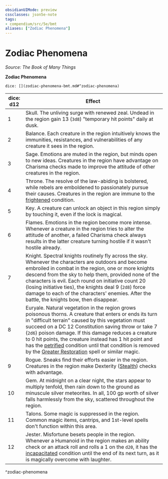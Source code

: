 ```yaml
---
obsidianUIMode: preview
cssclasses: json5e-note
tags:
- compendium/src/5e/bmt
aliases: ["Zodiac Phenomena"]
---
```

# Zodiac Phenomena
*Source: The Book of Many Things* 

**Zodiac Phenomena**

`dice: [](zodiac-phenomena-bmt.md#^zodiac-phenomena)`

| dice: d12 | Effect |
|-----------|--------|
| 1 | Skull. The unliving surge with renewed zeal. Undead in the region gain 13 (`3d8`) "temporary hit points" daily at dusk. |
| 2 | Balance. Each creature in the region intuitively knows the immunities, resistances, and vulnerabilities of any creature it sees in the region. |
| 3 | Sage. Emotions are muted in the region, but minds open to new ideas. Creatures in the region have advantage on Charisma checks made to improve the attitude of other creatures in the region. |
| 4 | Throne. The resolve of the law-abiding is bolstered, while rebels are emboldened to passionately pursue their causes. Creatures in the region are immune to the [frightened](5E2014官方资源/规则/conditions.md#frightened) condition. |
| 5 | Key. A creature can unlock an object in this region simply by touching it, even if the lock is magical. |
| 6 | Flames. Emotions in the region become more intense. Whenever a creature in the region tries to alter the attitude of another, a failed Charisma check always results in the latter creature turning hostile if it wasn't hostile already. |
| 7 | Knight. Spectral knights routinely fly across the sky. Whenever the characters are outdoors and become embroiled in combat in the region, one or more knights descend from the sky to help them, provided none of the characters is evil. Each round on initiative count 20 (losing initiative ties), the knights deal 9 (`2d8`) force damage to each of the characters' enemies. After the battle, the knights bow, then disappear. |
| 8 | Euryale. Natural vegetation in the region grows poisonous thorns. A creature that enters or ends its turn in "difficult terrain" caused by this vegetation must succeed on a DC 12 Constitution saving throw or take 7 (`2d6`) poison damage. If this damage reduces a creature to 0 hit points, the creature instead has 1 hit point and has the [petrified](5E2014官方资源/规则/conditions.md#petrified) condition until that condition is removed by the [Greater Restoration](5E2014官方资源/spells/greater-restoration.md) spell or similar magic. |
| 9 | Rogue. Sneaks find their efforts easier in the region. Creatures in the region make Dexterity ([Stealth](5E2014官方资源/规则/skills.md#Stealth)) checks with advantage. |
| 10 | Gem. At midnight on a clear night, the stars appear to multiply tenfold, then rain down to the ground as minuscule silver meteorites. In all, 100 gp worth of silver falls harmlessly from the sky, scattered throughout the region. |
| 11 | Talons. Some magic is suppressed in the region. Common magic items, cantrips, and 1st-level spells don't function within this area. |
| 12 | Jester. Misfortune besets people in the region. Whenever a Humanoid in the region makes an ability check or an attack roll and rolls a 1 on the `d20`, it has the [incapacitated](5E2014官方资源/规则/conditions.md#incapacitated) condition until the end of its next turn, as it is magically overcome with laughter. |
^zodiac-phenomena